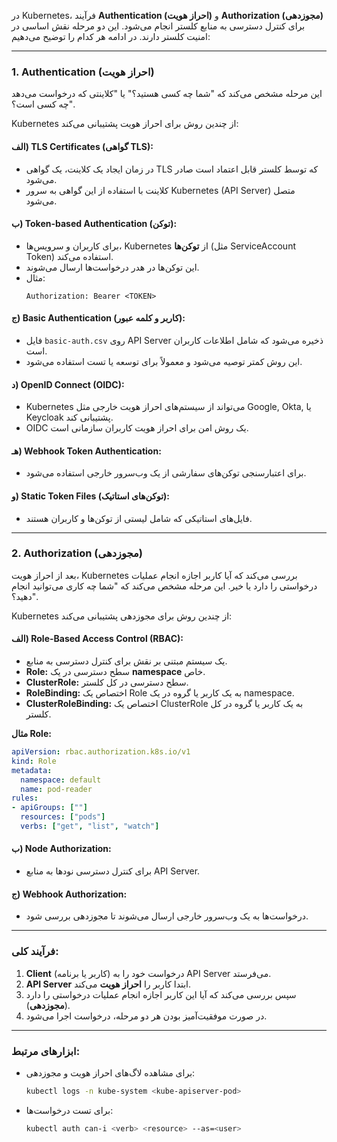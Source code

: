 
در Kubernetes، فرآیند **Authentication (احراز هویت)** و **Authorization (مجوزدهی)** برای کنترل دسترسی به منابع کلستر انجام می‌شود. این دو مرحله نقش اساسی در امنیت کلستر دارند. در ادامه هر کدام را توضیح می‌دهیم:

---

### 1. **Authentication (احراز هویت)**

این مرحله مشخص می‌کند که "شما چه کسی هستید؟" یا "کلاینتی که درخواست می‌دهد چه کسی است؟".

Kubernetes از چندین روش برای احراز هویت پشتیبانی می‌کند:

#### الف) **TLS Certificates (گواهی TLS):**
   - در زمان ایجاد یک کلاینت، یک گواهی TLS که توسط کلستر قابل اعتماد است صادر می‌شود.
   - کلاینت با استفاده از این گواهی به سرور Kubernetes (API Server) متصل می‌شود.

#### ب) **Token-based Authentication (توکن):**
   - برای کاربران و سرویس‌ها، Kubernetes از **توکن‌ها** (مثل ServiceAccount Token) استفاده می‌کند.
   - این توکن‌ها در هدر درخواست‌ها ارسال می‌شوند.
   - مثال:
     ```
     Authorization: Bearer <TOKEN>
     ```

#### ج) **Basic Authentication (کاربر و کلمه عبور):**
   - فایل `basic-auth.csv` روی API Server ذخیره می‌شود که شامل اطلاعات کاربران است.
   - این روش کمتر توصیه می‌شود و معمولاً برای توسعه یا تست استفاده می‌شود.

#### د) **OpenID Connect (OIDC):**
   - Kubernetes می‌تواند از سیستم‌های احراز هویت خارجی مثل Google, Okta, یا Keycloak پشتیبانی کند.
   - OIDC یک روش امن برای احراز هویت کاربران سازمانی است.

#### هـ) **Webhook Token Authentication:**
   - برای اعتبارسنجی توکن‌های سفارشی از یک وب‌سرور خارجی استفاده می‌شود.

#### و) **Static Token Files (توکن‌های استاتیک):**
   - فایل‌های استاتیکی که شامل لیستی از توکن‌ها و کاربران هستند.

---

### 2. **Authorization (مجوزدهی)**

بعد از احراز هویت، Kubernetes بررسی می‌کند که آیا کاربر اجازه انجام عملیات درخواستی را دارد یا خیر. این مرحله مشخص می‌کند که "شما چه کاری می‌توانید انجام دهید؟".

Kubernetes از چندین روش برای مجوزدهی پشتیبانی می‌کند:

#### الف) **Role-Based Access Control (RBAC):**
   - یک سیستم مبتنی بر نقش برای کنترل دسترسی به منابع.
   - **Role:** سطح دسترسی در یک **namespace** خاص.
   - **ClusterRole:** سطح دسترسی در کل کلستر.
   - **RoleBinding:** اختصاص یک Role به یک کاربر یا گروه در یک namespace.
   - **ClusterRoleBinding:** اختصاص یک ClusterRole به یک کاربر یا گروه در کل کلستر.

   **مثال Role:**
   ```yaml
   apiVersion: rbac.authorization.k8s.io/v1
   kind: Role
   metadata:
     namespace: default
     name: pod-reader
   rules:
   - apiGroups: [""]
     resources: ["pods"]
     verbs: ["get", "list", "watch"]
   ```

#### ب) **Node Authorization:**
   - برای کنترل دسترسی نودها به منابع API Server.

#### ج) **Webhook Authorization:**
   - درخواست‌ها به یک وب‌سرور خارجی ارسال می‌شوند تا مجوزدهی بررسی شود.

---

### فرآیند کلی:
1. **Client** (کاربر یا برنامه) درخواست خود را به API Server می‌فرستد.
2. **API Server** ابتدا کاربر را **احراز هویت** می‌کند.
3. سپس بررسی می‌کند که آیا این کاربر اجازه انجام عملیات درخواستی را دارد (**مجوزدهی**).
4. در صورت موفقیت‌آمیز بودن هر دو مرحله، درخواست اجرا می‌شود.

---

### ابزارهای مرتبط:
- برای مشاهده لاگ‌های احراز هویت و مجوزدهی:
  ```bash
  kubectl logs -n kube-system <kube-apiserver-pod>
  ```

- برای تست درخواست‌ها:
  ```bash
  kubectl auth can-i <verb> <resource> --as=<user>
  ```
